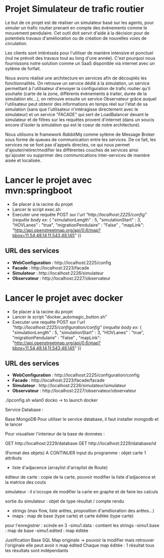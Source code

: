 Projet Simulateur de trafic routier
===================================

Le but de ce projet est de réaliser un simulateur basé sur les agents, pour
simuler un trafic routier prenant en compte des évènements comme le mouvement
pendulaire. Cet outil doit servir d'aide à la décision pour de potentiels travaux
d'amélioration ou de création de nouvelles voies de circulation.

Les clients sont intéréssés pour l'utiliser de manière intensive et ponctuel (nul
ne prévoit des travaux tout au long d'une année). C'est pourquoi nous fournissons
notre solution comme un SaaS disponible via internet avec un sytème de forfait.

Nous avons réalisé une architecture en services afin de découplés les fonctionnalités.
On retrouve un service dédié à la simulation, un service permettant à l'utilisateur
d'envoyer la configuration de trafic routier qu'il souhaite (carte de la zone, différents
évènements à traiter, durée de la simulation etc...), on retrouve ensuite un service Observateur
grâce auquel l'utilisateur peut obtenir des informations en temps réel sur l'état de sa
simulation (sans que l'utilisateur n'intéragisse directement avec le simulateur) et un 
service "FACADE" qui sert de LoadBalancer devant le simulateur et de filtres sur les 
requêtes provent d'internet (dans un soucis encore d'isoler la simulation qui est le coeur
de notre architecture).

Nous utilisons le framework _RabbitMq_ comme sytème de Message Broker sous forme de 
queues de communication entre les services. De ce fait, les services ne se font pas
d'appels directes, ce qui nous permet d'ajouter/retirer/modifier les différentes 
couches de services ainsi qu'ajouter ou supprimer des communications inter-services
de manière aisée et localisée. 

# Lancer le projet avec mvn:springboot

* Se placer à la racine du projet
* Lancer le script exec.sh
* Executer une requête POST sur l'url _"http://localhost:2225/config"_
(_requête body ex:_ { 
    "simulationLength" : 5,
     "simulationStart" : 3,
      "HOVLanes" : "true",
       "migrationPendulaire" : "False" ,
        "mapLink": "http://api.openstreetmap.org/api/0.6/map?bbox=11.54,48.14,11.543,48.145"
        })
        
## URL des services 
+ __WebConfiguration__ : http://localhost:2225/config
+ __Facade__ : http://localhost:2223/facade
+ __Simulateur__ : http://localhost:2226/simulateur
+ __Observateur__ : http://localhost:2227/observateur
        
# Lancer le projet avec docker

* Se placer à la racine du projet
* Lancer le script "docker_automagic_button.sh"
* Executer une requête POST sur l'url _"http://localhost:2225/configuration/config"_
(_requête body ex:_ { 
    "simulationLength" : 5,
     "simulationStart" : 3,
      "HOVLanes" : "true",
       "migrationPendulaire" : "False" ,
        "mapLink": "http://api.openstreetmap.org/api/0.6/map?bbox=11.54,48.14,11.543,48.145"
        })
        
## URL des services 
+ __WebConfiguration__ : http://localhost:2225/configuration/config
+ __Facade__ : http://localhost:2223/facade/facade
+ __Simulateur__ : http://localhost:2226/simulateur/simulateur
+ __Observateur__ : http://localhost:2227/observateur/observateur

./ipconfig.sh wlan0 docko -> to launch docker
  
Service Database :

Base MongoDB
Pour utiliser le service database, il faut installer mongodb et le lancer

Pour visualiser l'interieur de la base de données :

GET http://localhost:2229/database
GET http://localhost:2229/database/id


(Format des objets) A CONTINUER
input du programme : objet carte
1 attributs
- liste d'adjacence (arraylist d'arraylist de Route)

éditeur de carte : copie de la carte, pouvoir modifier la liste d'adjacence et la matrice des couts

simulateur : il s'occupe de modifier la carte en graphe et de faire les calculs

sortie du simulateur : objet de type résultat / compte rendu

- strings (max flow, liste arêtes, proposition d'amélioration des arêtes...)
- maps : map de base (type carte) et carte éditée (type carte)

pour l'enregistrer : scinde en 3 
-simu1.data : contient les strings
-simu1.base : map de base
-simu1.edited : map éditée

Justification Base SQL
Map originale -> pouvoir la modifier mais retrouver l'originale
elle peut avoir n map édited
Chaque map éditée : 1 résultat
tous les résultats sont indépendants